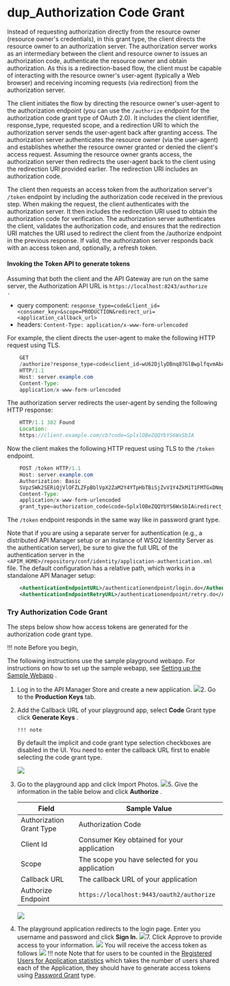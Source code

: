 # dup\_Authorization Code Grant

Instead of requesting authorization directly from the resource owner (resource owner's credentials), in this grant type, the client directs the resource owner to an authorization server. The authorization server works as an intermediary between the client and resource owner to issues an authorization code, authenticate the resource owner and obtain authorization. As this is a redirection-based flow, the client must be capable of interacting with the resource owner's user-agent (typically a Web browser) and receiving incoming requests (via redirection) from the authorization server.

The client initiates the flow by directing the resource owner's user-agent to the authorization endpoint (you can use the `/authorize` endpoint for the authorization code grant type of OAuth 2.0). It includes the client identifier, response\_type, requested scope, and a redirection URI to which the authorization server sends the user-agent back after granting access. The authorization server authenticates the resource owner (via the user-agent) and establishes whether the resource owner granted or denied the client's access request. Assuming the resource owner grants access, the authorization server then redirects the user-agent back to the client using the redirection URI provided earlier. The redirection URI includes an authorization code.

The client then requests an access token from the authorization server's `/token` endpoint by including the authorization code received in the previous step. When making the request, the client authenticates with the authorization server. It then includes the redirection URI used to obtain the authorization code for verification. The authorization server authenticates the client, validates the authorization code, and ensures that the redirection URI matches the URI used to redirect the client from the /authorize endpoint in the previous response. If valid, the authorization server responds back with an access token and, optionally, a refresh token.

#### Invoking the Token API to generate tokens

Assuming that both the client and the API Gateway are run on the same server, the Authorization API URL is `https://localhost:8243/authorize                  .        `

-   query component: `response_type=code&client_id=<consumer_key>&scope=PRODUCTION&redirect_uri=<application_callback_url>         `
-   headers: `Content-Type: application/x-www-form-urlencoded         `

For example, the client directs the user-agent to make the following HTTP request using TLS.

``` java
    GET
    /authorize?response_type=code&client_id=wU62DjlyDBnq87GlBwplfqvmAbAa&scope=PRODUCTION&redirect_uri=https%3A%2F%2Fclient%2Eexample%2Ecom%2Fcb
    HTTP/1.1 
    Host: server.example.com 
    Content-Type:
    application/x-www-form-urlencoded 
```

The authorization server redirects the user-agent by sending the following HTTP response:

``` java
    HTTP/1.1 302 Found 
    Location:
    https://client.example.com/cb?code=SplxlOBeZQQYbYS6WxSbIA
```

Now the client makes the following HTTP request using TLS to the `/token` endpoint.

``` java
    POST /token HTTP/1.1 
    Host: server.example.com 
    Authorization: Basic
    SVpzSWk2SERiQjVlOFZLZFpBblVpX2ZaM2Y4YTpHbTBiSjZvV1Y4ZkM1T1FMTGxDNmpzbEFDVzhh
    Content-Type:
    application/x-www-form-urlencoded 
    grant_type=authorization_code&code=SplxlOBeZQQYbYS6WxSbIA&redirect_uri=https%3A%2F%2Fclient%2Eexample%2Ecom%2Fcb
```

The `/token` endpoint responds in the same way like in password grant type.

Note that if you are using a separate server for authentication (e.g., a distributed API Manager setup or an instance of WSO2 Identity Server as the authentication server), be sure to give the full URL of the authentication server in the `<APIM_HOME>/repository/conf/identity/application-authentication.xml` file. The default configuration has a relative path, which works in a standalone API Manager setup:

``` xml
    <AuthenticationEndpointURL>/authenticationendpoint/login.do</AuthenticationEndpointURL>
    <AuthenticationEndpointRetryURL>/authenticationendpoint/retry.do</AuthenticationEndpointRetryURL>
```

### Try Authorization Code Grant

The steps below show how access tokens are generated for the authorization code grant type.

!!! note
Before you begin,

The following instructions use the sample playground webapp. For instructions on how to set up the sample webapp, see [Setting up the Sample Webapp](https://docs.wso2.com/display/IS530/Setting+Up+the+Sample+Webapp) .


1.  Log in to the API Manager Store and create a new application.
    ![](attachments/126561109/126561118.png)2.  Go to the **Production Keys** tab.
3.  Add the Callback URL of your playground app, select **Code** Grant type click **Generate Keys** .

        !!! note
    By default the implicit and code grant type selection checkboxes are disabled in the UI. You need to enter the callback URL first to enable selecting the code grant type.


    ![](attachments/126561109/126561110.png)
4.  Go to the playground app and click Import Photos.
    ![](attachments/126561109/126561115.png)5.  Give the information in the table below and click **Authorize** .

    | Field                    | Sample Value                                                                                          |
    |--------------------------|-------------------------------------------------------------------------------------------------------|
    | Authorization Grant Type | Authorization Code                                                                                    |
    | Client Id                | Consumer Key obtained for your application                                                            |
    | Scope                    | The scope you have selected for you application                                                       |
    | Callback URL             | The callback URL of your application                                                                  |
    | Authorize Endpoint       | `https://localhost:9443/oauth2/authorize` |

    ![](attachments/126561109/126561114.png)
6.  The playground application redirects to the login page. Enter you username and password and click **Sign In.**
    ![](attachments/126561109/126561113.png)7.  Click Approve to provide access to your information.
    ![](attachments/126561109/126561112.png)    You will receive the access token as follows
    ![](attachments/126561109/126561111.png)
        !!! note
    Note that for users to be counted in the [Registered Users for Application statistics](https://docs.wso2.com/display/AM260/Viewing+API+Statistics#ViewingAPIStatistics-topUsers) which takes the number of users shared each of the Application, they should have to generate access tokens using [Password Grant](_Password_Grant_) type.



